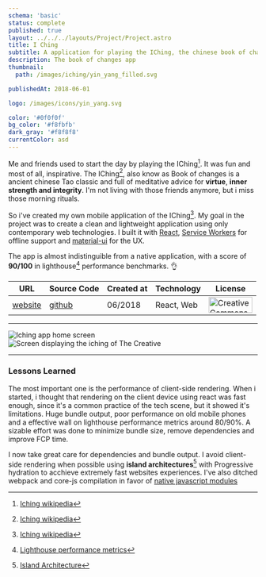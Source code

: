 ```yaml
---
schema: 'basic'
status: complete
published: true
layout: ../../../layouts/Project/Project.astro
title: I Ching
subtitle: A application for playing the IChing, the chinese book of changes.
description: The book of changes app
thumbnail:
  path: /images/iching/yin_yang_filled.svg

publishedAt: 2018-06-01

logo: /images/icons/yin_yang.svg

color: '#0f0f0f'
bg_color: '#f8fbfb'
dark_gray: '#f8f8f8'
currentColor: asd
---
```


<div class="description">

Me and friends used to start the day by playing the IChing[^1]. It was fun and most of all, inspirative. The IChing[^1], also know as Book of changes is a ancient chinese Tao classic and full of meditative advice for **virtue**, **inner strength and integrity**. I'm not living with those friends anymore, but i miss those morning rituals.

So i've created my own mobile application
of the IChing[^1]. My goal in the project was to create a clean and lightweight application using only contemporary web technologies. I built it with [React](https://reactjs.org/), [Service Workers](https://developer.mozilla.org/en-US/docs/Web/API/Service_Worker_API) for offline support and [material-ui](https://mui.com/) for the UX.

The app is almost indistinguible from a native application, with a score of **90/100** in lighthouse[^2] performance benchmarks. 👌

</div>

<div class="toc-contents center">

| URL                   | Source Code                                    | Created at | Technology | License                                                                                                                                                                                                                       |
| --------------------- | ---------------------------------------------- | ---------- | ---------- | ----------------------------------------------------------------------------------------------------------------------------------------------------------------------------------------------------------------------------- |
| [website](iching.xyz) | [github](https://github.com/barrabinfc/iching) | 06/2018    | React, Web | <a rel="license" href="http://creativecommons.org/licenses/by-sa/4.0/"><img width="88px" height="32px" alt="Creative Commons License" style="border-width:0" src="https://i.creativecommons.org/l/by-sa/4.0/88x31.png" /></a> |

</div>

---

<div class="gallery grid2 justifyCenter">
  <div class="page h50">
    <div class="mockup">
      <div is="iphoneMockup">
        <img src="/images/iching/frontpage(iPhone X).png" alt="Iching app home screen" />
      </div>
    </div>
  </div>
  <div class="page h50">
    <div class="mockup">
      <div is="iphoneMockup">
        <img src="/images/iching/interpretation3(iPhone X).png" alt="Screen displaying the iching of The Creative" />
      </div>
    </div>
  </div>
</div>

---

### Lessons Learned

The most important one is the performance of client-side rendering. When i started, i thought that
rendering on the client device using react was fast enough, since it's a common practice of the tech scene, but it showed it's limitations. Huge bundle output, poor performance on old mobile phones and a effective wall on lighthouse performance metrics around 80/90%. A sizable effort was done to minimize bundle size, remove dependencies and improve FCP time.

I now take great care for dependencies and bundle output. I avoid client-side rendering when possible using **island architectures**[^5] with Progressive hydration to acchieve extremely fast websites experiences. I've also
ditched webpack and core-js compilation in favor of [native javascript modules](https://developer.mozilla.org/en-US/docs/Web/JavaScript/Guide/Modules)

[^1]: [Iching wikipedia](https://en.wikipedia.org/wiki/Tao_Te_Ching)
[^2]: [Lighthouse performance metrics](https://lighthouse-dot-webdotdevsite.appspot.com//lh/html?url=https%3A%2F%2Fiching.netlify.app%2F)
[^5]: [Island Architecture](https://jasonformat.com/islands-architecture/)

<style global>
[project-slug="iching"] .logo {
  -webkit-transform-origin: 50%  50%;
  opacity: 0.18;
  transform: scale(3.3);
}
</style>
